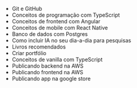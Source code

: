 - Git e GitHub
- Conceitos de programação com TypeScript
- Conceitos de frontend com Angular
- Conceitos de mobile com React Native
- Banco de dados com Postgres
- Como incluir IA no seu dia-a-dia para pesquisas
- Livros recomendados
- Criar portfólio
- Conceitos de vanilla com TypeScript
- Publicando backend na AWS
- Publicando frontend na AWS
- Publicando app na google store
